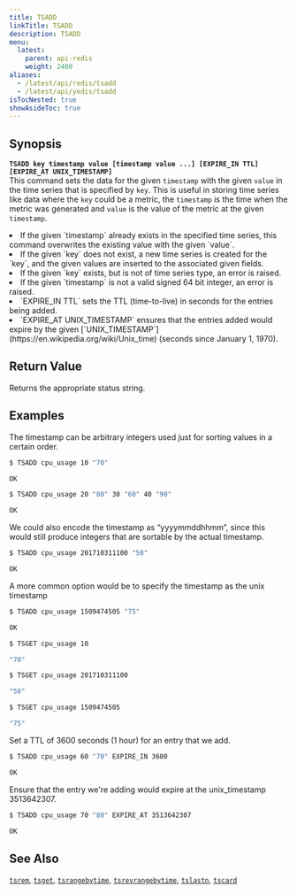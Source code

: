```yaml
---
title: TSADD
linkTitle: TSADD
description: TSADD
menu:
  latest:
    parent: api-redis
    weight: 2400
aliases:
  - /latest/api/redis/tsadd
  - /latest/api/yedis/tsadd
isTocNested: true
showAsideToc: true
---
```


## Synopsis
<b>`TSADD key timestamp value [timestamp value ...] [EXPIRE_IN TTL] [EXPIRE_AT UNIX_TIMESTAMP]`</b><br>
This command sets the data for the given `timestamp` with the given `value` in the time series that
is specified by `key`. This is useful in storing time series like data where the `key` could be a
metric, the `timestamp` is the time when the metric was generated and `value` is the value of the
metric at the given `timestamp`.
<li>If the given `timestamp` already exists in the specified time series, this command overwrites the existing value with the given `value`.</li>
<li>If the given `key` does not exist, a new time series is created for the `key`, and the given values are inserted to the associated given fields.</li>
<li>If the given `key` exists, but is not of time series type, an error is raised.</li>
<li>If the given `timestamp` is not a valid signed 64 bit integer, an error is raised.</li>
<li>`EXPIRE_IN TTL` sets the TTL (time-to-live) in seconds for the entries being added.</li>
<li>`EXPIRE_AT UNIX_TIMESTAMP` ensures that the entries added would expire by the given [`UNIX_TIMESTAMP`](https://en.wikipedia.org/wiki/Unix_time) (seconds since January 1, 1970).</li>

## Return Value
Returns the appropriate status string.

## Examples
The timestamp can be arbitrary integers used just for sorting values in a certain order.
```{.sh .copy .separator-dollar}
$ TSADD cpu_usage 10 "70"
```
```sh
OK
```
```{.sh .copy .separator-dollar}
$ TSADD cpu_usage 20 "80" 30 "60" 40 "90"
```
```sh
OK
```
We could also encode the timestamp as “yyyymmddhhmm”, since this would still produce integers that are sortable by the actual timestamp.
```{.sh .copy .separator-dollar}
$ TSADD cpu_usage 201710311100 "50"
```
```sh
OK
```
A more common option would be to specify the timestamp as the unix timestamp
```{.sh .copy .separator-dollar}
$ TSADD cpu_usage 1509474505 "75"
```
```sh
OK
```
```{.sh .copy .separator-dollar}
$ TSGET cpu_usage 10
```
```sh
"70"
```
```{.sh .copy .separator-dollar}
$ TSGET cpu_usage 201710311100
```
```sh
"50"
```
```{.sh .copy .separator-dollar}
$ TSGET cpu_usage 1509474505
```
```sh
"75"
```
Set a TTL of 3600 seconds (1 hour) for an entry that we add.
```{.sh .copy .separator-dollar}
$ TSADD cpu_usage 60 "70" EXPIRE_IN 3600
```
```sh
OK
```
Ensure that the entry we're adding would expire at the unix_timestamp 3513642307.
```{.sh .copy .separator-dollar}
$ TSADD cpu_usage 70 "80" EXPIRE_AT 3513642307
```
```sh
OK
```

## See Also
[`tsrem`](../tsrem/), [`tsget`](../tsget/), [`tsrangebytime`](../tsrangebytime/),
[`tsrevrangebytime`](../tsrevrangebytime/), [`tslastn`](../tslastn/), [`tscard`](../tscard/)
